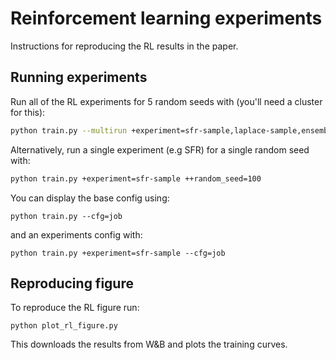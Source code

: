 # Reinforcement learning experiments
Instructions for reproducing the RL results in the paper.

## Running experiments
Run all of the RL experiments for 5 random seeds with (you'll need a cluster for this):
``` sh
python train.py --multirun +experiment=sfr-sample,laplace-sample,ensemble-sample,ddpg ++random_seed=100,69,50,666,54
```
Alternatively, run a single experiment (e.g SFR) for a single random seed with:
``` sh
python train.py +experiment=sfr-sample ++random_seed=100
```
You can display the base config using:
``` shell
python train.py --cfg=job
```
and an experiments config with:
``` shell
python train.py +experiment=sfr-sample --cfg=job
```

## Reproducing figure
To reproduce the RL figure run:
``` shell
python plot_rl_figure.py
```
This downloads the results from W&B and plots the training curves.
